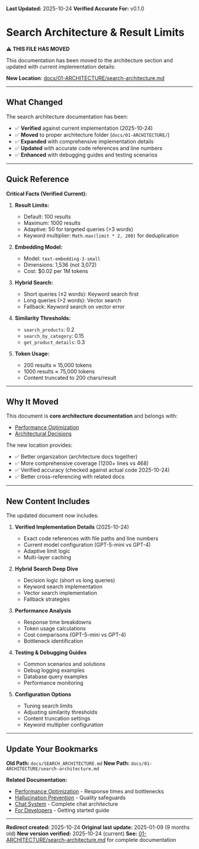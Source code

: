 **Last Updated:** 2025-10-24
**Verified Accurate For:** v0.1.0

# Search Architecture & Result Limits

**⚠️ THIS FILE HAS MOVED**

This documentation has been moved to the architecture section and updated with current implementation details:

**New Location**: [docs/01-ARCHITECTURE/search-architecture.md](./01-ARCHITECTURE/search-architecture.md)

---

## What Changed

The search architecture documentation has been:
- ✅ **Verified** against current implementation (2025-10-24)
- ✅ **Moved** to proper architecture folder (`docs/01-ARCHITECTURE/`)
- ✅ **Expanded** with comprehensive implementation details
- ✅ **Updated** with accurate code references and line numbers
- ✅ **Enhanced** with debugging guides and testing scenarios

---

## Quick Reference

**Critical Facts (Verified Current):**

1. **Result Limits:**
   - Default: 100 results
   - Maximum: 1000 results
   - Adaptive: 50 for targeted queries (>3 words)
   - Keyword multiplier: `Math.max(limit * 2, 200)` for deduplication

2. **Embedding Model:**
   - Model: `text-embedding-3-small`
   - Dimensions: 1,536 (not 3,072)
   - Cost: $0.02 per 1M tokens

3. **Hybrid Search:**
   - Short queries (≤2 words): Keyword search first
   - Long queries (>2 words): Vector search
   - Fallback: Keyword search on vector error

4. **Similarity Thresholds:**
   - `search_products`: 0.2
   - `search_by_category`: 0.15
   - `get_product_details`: 0.3

5. **Token Usage:**
   - 200 results ≈ 15,000 tokens
   - 1000 results ≈ 75,000 tokens
   - Content truncated to 200 chars/result

---

## Why It Moved

This document is **core architecture documentation** and belongs with:
- [Performance Optimization](./01-ARCHITECTURE/performance-optimization.md)
- [Architectural Decisions](./01-ARCHITECTURE/decisions.md)

The new location provides:
- ✅ Better organization (architecture docs together)
- ✅ More comprehensive coverage (1200+ lines vs 468)
- ✅ Verified accuracy (checked against actual code 2025-10-24)
- ✅ Better cross-referencing with related docs

---

## New Content Includes

The updated document now includes:

1. **Verified Implementation Details** (2025-10-24)
   - Exact code references with file paths and line numbers
   - Current model configuration (GPT-5-mini vs GPT-4)
   - Adaptive limit logic
   - Multi-layer caching

2. **Hybrid Search Deep Dive**
   - Decision logic (short vs long queries)
   - Keyword search implementation
   - Vector search implementation
   - Fallback strategies

3. **Performance Analysis**
   - Response time breakdowns
   - Token usage calculations
   - Cost comparisons (GPT-5-mini vs GPT-4)
   - Bottleneck identification

4. **Testing & Debugging Guides**
   - Common scenarios and solutions
   - Debug logging examples
   - Database query examples
   - Performance monitoring

5. **Configuration Options**
   - Tuning search limits
   - Adjusting similarity thresholds
   - Content truncation settings
   - Keyword multiplier configuration

---

## Update Your Bookmarks

**Old Path:** `docs/SEARCH_ARCHITECTURE.md`
**New Path:** `docs/01-ARCHITECTURE/search-architecture.md`

**Related Documentation:**
- [Performance Optimization](./01-ARCHITECTURE/performance-optimization.md) - Response times and bottlenecks
- [Hallucination Prevention](./02-FEATURES/chat-system/hallucination-prevention.md) - Quality safeguards
- [Chat System](./02-FEATURES/chat-system/README.md) - Complete chat architecture
- [For Developers](./00-GETTING-STARTED/for-developers.md) - Getting started guide

---

**Redirect created:** 2025-10-24
**Original last update:** 2025-01-09 (9 months old)
**New version verified:** 2025-10-24 (current)
**See:** [01-ARCHITECTURE/search-architecture.md](./01-ARCHITECTURE/search-architecture.md) for complete documentation
